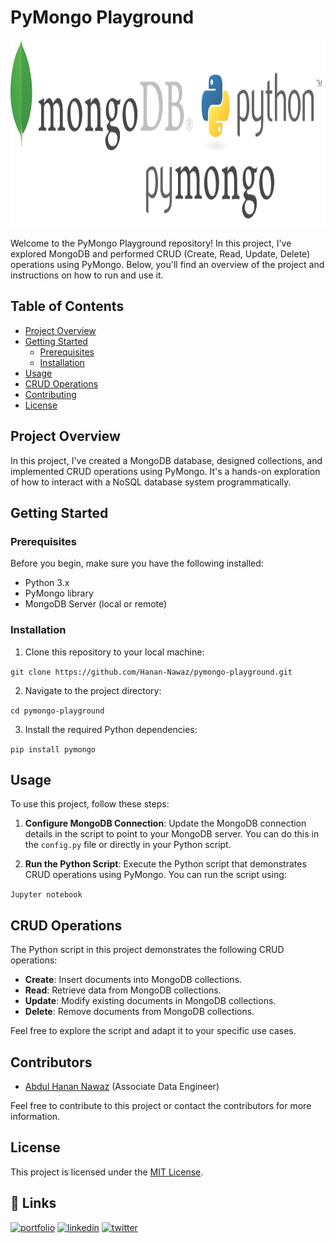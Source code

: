 # PyMongo Playground

<img src="/pymongo.png" width="100%" height="300px" />

Welcome to the PyMongo Playground repository! In this project, I've explored MongoDB and performed CRUD (Create, Read, Update, Delete) operations using PyMongo. Below, you'll find an overview of the project and instructions on how to run and use it.

## Table of Contents

- [Project Overview](#project-overview)
- [Getting Started](#getting-started)
  - [Prerequisites](#prerequisites)
  - [Installation](#installation)
- [Usage](#usage)
- [CRUD Operations](#crud-operations)
- [Contributing](#contributing)
- [License](#license)

## Project Overview

In this project, I've created a MongoDB database, designed collections, and implemented CRUD operations using PyMongo. It's a hands-on exploration of how to interact with a NoSQL database system programmatically.

## Getting Started

### Prerequisites

Before you begin, make sure you have the following installed:

- Python 3.x
- PyMongo library
- MongoDB Server (local or remote)

### Installation

1. Clone this repository to your local machine:

  `git clone https://github.com/Hanan-Nawaz/pymongo-playground.git`


2. Navigate to the project directory:

  `cd pymongo-playground`


3. Install the required Python dependencies:

  `pip install pymongo`


## Usage

To use this project, follow these steps:

1. **Configure MongoDB Connection**: Update the MongoDB connection details in the script to point to your MongoDB server. You can do this in the `config.py` file or directly in your Python script.

2. **Run the Python Script**: Execute the Python script that demonstrates CRUD operations using PyMongo. You can run the script using:

  `Jupyter notebook`


## CRUD Operations

The Python script in this project demonstrates the following CRUD operations:

- **Create**: Insert documents into MongoDB collections.
- **Read**: Retrieve data from MongoDB collections.
- **Update**: Modify existing documents in MongoDB collections.
- **Delete**: Remove documents from MongoDB collections.

Feel free to explore the script and adapt it to your specific use cases.

## Contributors

- [Abdul Hanan Nawaz](https://www.github.com/Hanan-Nawaz)
 (Associate Data Engineer)

Feel free to contribute to this project or contact the contributors for more information.

## License

This project is licensed under the [MIT License](LICENSE).

## 🔗 Links
[![portfolio](https://img.shields.io/badge/my_portfolio-000?style=for-the-badge&logo=ko-fi&logoColor=white)](https://hanannawaz.com/)
[![linkedin](https://img.shields.io/badge/linkedin-0A66C2?style=for-the-badge&logo=linkedin&logoColor=white)](https://www.linkedin.com/in/abdulhanan0/)
[![twitter](https://img.shields.io/badge/twitter-1DA1F2?style=for-the-badge&logo=twitter&logoColor=white)](https://twitter.com/hanannawaz0/)




